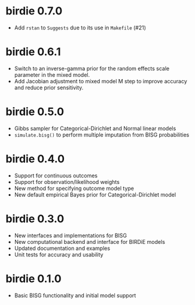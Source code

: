 # birdie 0.7.0

* Add `rstan` to `Suggests` due to its use in `Makefile` (#21)

# birdie 0.6.1

* Switch to an inverse-gamma prior for the random effects scale parameter in 
  the mixed model.
* Add Jacobian adjustment to mixed model M step to improve accuracy and reduce
  prior sensitivity.

# birdie 0.5.0

* Gibbs sampler for Categorical-Dirichlet and Normal linear models
* `simulate.bisg()` to perform multiple imputation from BISG probabilities

# birdie 0.4.0

* Support for continuous outcomes
* Support for observation/likelihood weights
* New method for specifying outcome model type
* New default empirical Bayes prior for Categorical-Dirichlet model

# birdie 0.3.0

* New interfaces and implementations for BISG
* New computational backend and interface for BIRDiE models
* Updated documentation and examples
* Unit tests for accuracy and usability

# birdie 0.1.0

* Basic BISG functionality and initial model support
